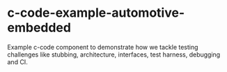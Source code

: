 # c-code-example-automotive-embedded
Example c-code component to demonstrate how we tackle testing challenges like stubbing, architecture, interfaces, test harness, debugging and CI.
